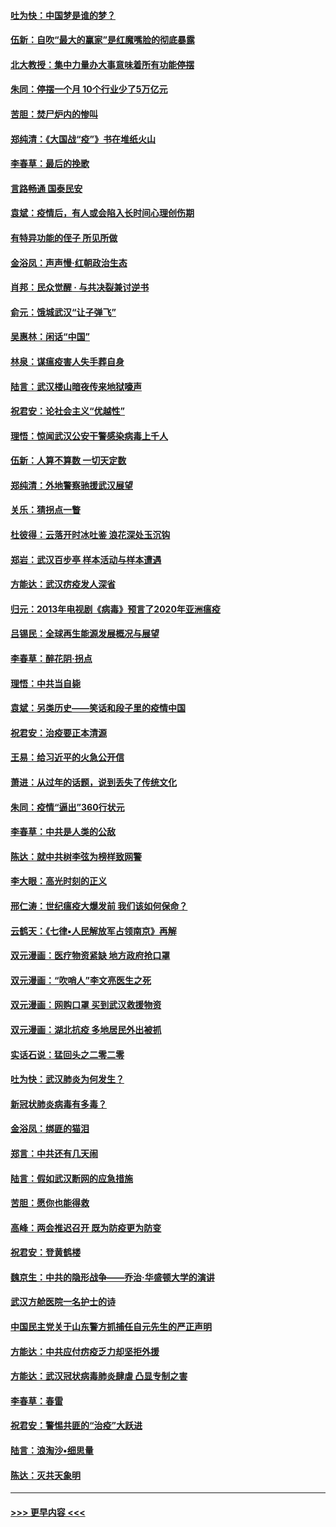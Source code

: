 #### [吐为快：中国梦是谁的梦？](../pages/nsc993/n11906564.md?t=03020902) 
#### [伍新：自吹“最大的赢家”是红魔嘴脸的彻底暴露](../pages/nsc993/n11906407.md?t=03020902) 
#### [北大教授：集中力量办大事意味着所有功能停摆](../pages/nsc993/n11904800.md?t=03020902) 
#### [朱同：停摆一个月 10个行业少了5万亿元](../pages/nsc993/n11904498.md?t=03020902) 
#### [苦胆：焚尸炉内的惨叫](../pages/nsc993/n11904479.md?t=03020902) 
#### [郑纯清：《大国战“疫”》书在堆纸火山](../pages/nsc993/n11904450.md?t=03020902) 
#### [李春草：最后的挽歌](../pages/nsc993/n11904441.md?t=03020902) 
#### [言路畅通 国泰民安](../pages/nsc993/n11904222.md?t=03020902) 
#### [袁斌：疫情后，有人或会陷入长时间心理创伤期](../pages/nsc993/n11901514.md?t=03020902) 
#### [有特异功能的侄子 所见所做](../pages/nsc993/n11901154.md?t=03020902) 
#### [金浴凤：声声慢‧红朝政治生态](../pages/nsc993/n11899553.md?t=03020902) 
#### [肖邦：民众觉醒 · 与共决裂兼讨逆书](../pages/nsc993/n11898435.md?t=03020902) 
#### [俞元：饿城武汉“让子弹飞”](../pages/nsc993/n11898344.md?t=03020902) 
#### [吴惠林：闲话“中国”](../pages/nsc993/n11898182.md?t=03020902) 
#### [林泉：谋瘟疫害人失手葬自身](../pages/nsc993/n11897892.md?t=03020902) 
#### [陆言：武汉楼山暗夜传来地狱嚎声](../pages/nsc993/n11897033.md?t=03020902) 
#### [祝君安：论社会主义“优越性”](../pages/nsc993/n11897005.md?t=03020902) 
#### [理悟：惊闻武汉公安干警感染病毒上千人](../pages/nsc993/n11896947.md?t=03020902) 
#### [伍新：人算不算数 一切天定数](../pages/nsc993/n11893372.md?t=03020902) 
#### [郑纯清：外地警察驰援武汉展望](../pages/nsc993/n11893115.md?t=03020902) 
#### [关乐：猜拐点一瞥](../pages/nsc993/n11893020.md?t=03020902) 
#### [杜彼得：云落开时冰吐鉴 浪花深处玉沉钩](../pages/nsc993/n11892107.md?t=03020902) 
#### [郑岩：武汉百步亭 样本活动与样本遭遇](../pages/nsc993/n11892310.md?t=03020902) 
#### [方能达：武汉疠疫发人深省](../pages/nsc993/n11891376.md?t=03020902) 
#### [归元：2013年电视剧《病毒》预言了2020年亚洲瘟疫](../pages/nsc993/n11891126.md?t=03020902) 
#### [吕锡民：全球再生能源发展概况与展望](../pages/nsc993/n11890613.md?t=03020902) 
#### [李春草：醉花阴·拐点](../pages/nsc993/n11890567.md?t=03020902) 
#### [理悟：中共当自毙](../pages/nsc993/n11890559.md?t=03020902) 
#### [袁斌：另类历史——笑话和段子里的疫情中国](../pages/nsc993/n11889243.md?t=03020902) 
#### [祝君安：治疫要正本清源](../pages/nsc993/n11889085.md?t=03020902) 
#### [王易：给习近平的火急公开信](../pages/nsc993/n11888225.md?t=03020902) 
#### [萧进：从过年的话题，说到丢失了传统文化](../pages/nsc993/n11887732.md?t=03020902) 
#### [朱同：疫情“逼出”360行状元](../pages/nsc993/n11887678.md?t=03020902) 
#### [李春草：中共是人类的公敌](../pages/nsc993/n11887656.md?t=03020902) 
#### [陈达：就中共树李弦为榜样致网警](../pages/nsc993/n11887625.md?t=03020902) 
#### [李大眼：高光时刻的正义](../pages/nsc993/n11887585.md?t=03020902) 
#### [邢仁涛：世纪瘟疫大爆发前 我们该如何保命？](../pages/nsc993/n11887535.md?t=03020902) 
#### [云鹤天：《七律▪人民解放军占领南京》再解](../pages/nsc993/n11887524.md?t=03020902) 
#### [双元漫画：医疗物资紧缺 地方政府抢口罩](../pages/nsc993/n11884744.md?t=03020902) 
#### [双元漫画：“吹哨人”李文亮医生之死](../pages/nsc993/n11884705.md?t=03020902) 
#### [双元漫画：网购口罩 买到武汉救援物资](../pages/nsc993/n11884670.md?t=03020902) 
#### [双元漫画：湖北抗疫 多地居民外出被抓](../pages/nsc993/n11884643.md?t=03020902) 
#### [实话石说：猛回头之二零二零](../pages/nsc993/n11883968.md?t=03020902) 
#### [吐为快：武汉肺炎为何发生？](../pages/nsc993/n11882180.md?t=03020902) 
#### [新冠状肺炎病毒有多毒？](../pages/nsc993/n11881790.md?t=03020902) 
#### [金浴凤：绑匪的猫泪](../pages/nsc993/n11880664.md?t=03020902) 
#### [郑言：中共还有几天闹](../pages/nsc993/n11880645.md?t=03020902) 
#### [陆言：假如武汉断网的应急措施](../pages/nsc993/n11880619.md?t=03020902) 
#### [苦胆：愿你也能得救](../pages/nsc993/n11880601.md?t=03020902) 
#### [高峰：两会推迟召开  既为防疫更为防变](../pages/nsc993/n11879977.md?t=03020902) 
#### [祝君安：登黄鹤楼](../pages/nsc993/n11880583.md?t=03020902) 
#### [魏京生：中共的隐形战争——乔治‧华盛顿大学的演讲](../pages/nsc993/n11879765.md?t=03020902) 
#### [武汉方舱医院一名护士的诗](../pages/nsc993/n11878480.md?t=03020902) 
#### [中国民主党关于山东警方抓捕任自元先生的严正声明](../pages/nsc993/n11877506.md?t=03020902) 
#### [方能达：中共应付疠疫乏力却坚拒外援](../pages/nsc993/n11877497.md?t=03020902) 
#### [方能达：武汉冠状病毒肺炎肆虐 凸显专制之害](../pages/nsc993/n11877475.md?t=03020902) 
#### [李春草：春雷](../pages/nsc993/n11876287.md?t=03020902) 
#### [祝君安：警惕共匪的“治疫”大跃进](../pages/nsc993/n11876084.md?t=03020902) 
#### [陆言：浪淘沙•细思量](../pages/nsc993/n11876071.md?t=03020902) 
#### [陈达：灭共天象明](../pages/nsc993/n11876063.md?t=03020902) 

----
#### [ >>> 更早内容 <<< ](../indexes/nsc993-earlier.md)
